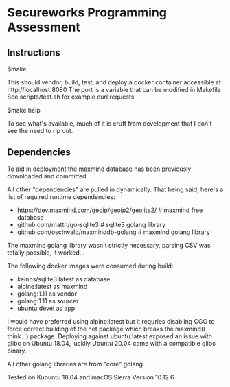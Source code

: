 # Secureworks Programming Assessment

## Instructions
$make

This should vendor, build, test, and deploy a docker container accessible at http://localhost:8080
The port is a variable that can be modified in Makefile
See scripts/test.sh for example curl requests

$make help

To see what's available, much of it is cruft from development that I don't see the need to rip out.

## Dependencies

To aid in deployment the maxmind database has been previously downloaded and committed.

All other "dependencies" are pulled in dynamically.  That being said, here's a list of required runtime dependencies:

  * https://dev.maxmind.com/geoip/geoip2/geolite2/ # maxmind free database
  * github.com/mattn/go-sqlite3 # sqlite3 golang library
  * github.com/oschwald/maxminddb-golang # maxmind golang library

The maxmind golang library wasn't strictly necessary, parsing CSV was totally possible, it worked...

The following docker images were consumed during build:
  
  * keinos/sqlite3:latest as database
  * alpine:latest as maxmind
  * golang:1.11 as vendor
  * golang:1.11 as sourcer
  * ubuntu:devel as app

I would have preferred using alpine:latest but it requries disabling CGO to force correct building of the net package which breaks the maxmind(I think...) package.
Deploying against ubuntu:latest exposed an issue with glibc on Ubuntu 18.04, luckily Ubuntu 20.04 came with a compatible glibc binary.

All other golang libraries are from "core" golang.

Tested on Kubuntu 18.04 and macOS Sierra Version 10.12.6
